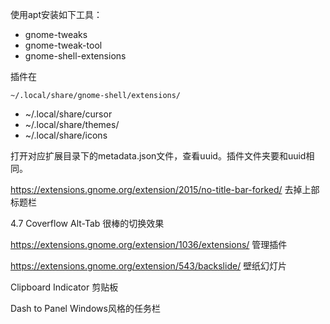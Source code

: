 使用apt安装如下工具：

- gnome-tweaks 
- gnome-tweak-tool 
- gnome-shell-extensions

插件在
```
~/.local/share/gnome-shell/extensions/
```

- ~/.local/share/cursor
- ~/.local/share/themes/
- ~/.local/share/icons

打开对应扩展目录下的metadata.json文件，查看uuid。插件文件夹要和uuid相同。

https://extensions.gnome.org/extension/2015/no-title-bar-forked/ 去掉上部标题栏

4.7 Coverflow Alt-Tab
很棒的切换效果

https://extensions.gnome.org/extension/1036/extensions/ 管理插件

https://extensions.gnome.org/extension/543/backslide/ 壁纸幻灯片

Clipboard Indicator
剪贴板


Dash to Panel
Windows风格的任务栏